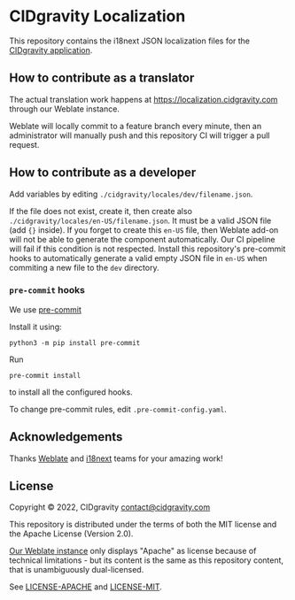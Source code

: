 # CIDgravity Localization

This repository contains the i18next JSON localization files for the [CIDgravity application](https://app.cidgravity.com).

## How to contribute as a translator

The actual translation work happens at https://localization.cidgravity.com through our Weblate instance.

Weblate will locally commit to a feature branch every minute, then an administrator will manually push and this repository CI will trigger a pull request.

## How to contribute as a developer

Add variables by editing `./cidgravity/locales/dev/filename.json`.

If the file does not exist, create it, then create also `./cidgravity/locales/en-US/filename.json`. It must be a valid JSON file (add `{}` inside).
If you forget to create this `en-US` file, then Weblate add-on will not be able to generate the component automatically.
Our CI pipeline will fail if this condition is not respected. Install this repository's pre-commit hooks to automatically generate a valid empty JSON file in `en-US` when commiting a new file to the `dev` directory.

### `pre-commit` hooks

We use [pre-commit](https://pre-commit.com/#intro)

Install it using:

```
python3 -m pip install pre-commit
```

Run

```
pre-commit install
```

to install all the configured hooks.

To change pre-commit rules, edit `.pre-commit-config.yaml`.

## Acknowledgements

Thanks [Weblate](https://weblate.org/en/) and [i18next](https://www.i18next.com/) teams for your amazing work!

## License

Copyright © 2022, CIDgravity <contact@cidgravity.com>

This repository is distributed under the terms of both the MIT license and the Apache License (Version 2.0).

[Our Weblate instance](https://localization.cidgravity.com) only displays "Apache" as license because of technical limitations - but its content is the same as this repository content, that is unambiguously dual-licensed.

See [LICENSE-APACHE](./LICENSE-APACHE) and [LICENSE-MIT](./LICENSE-MIT).

